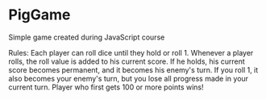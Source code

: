 # PigGame
Simple game created during JavaScript course

Rules:
Each player can roll dice until they hold or roll 1. Whenever a player rolls, the roll value is added to his current score.
If he holds, his current score becomes permanent, and it becomes his enemy's turn. If you roll 1, it also becomes your enemy's turn,
but you lose all progress made in your current turn. Player who first gets 100 or more points wins!
